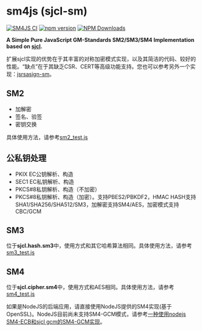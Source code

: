 # sm4js (sjcl-sm)
[![SM4JS CI](https://github.com/emmansun/sm4js/actions/workflows/ci.yml/badge.svg)](https://github.com/emmansun/sm4js/actions/workflows/ci.yml)
[![npm version](https://badge.fury.io/js/gmsm-sm4js.svg)](https://badge.fury.io/js/gmsm-sm4js)
[![NPM Downloads][npm-downloads-image]][npm-url]

**A Simple Pure JavaScript GM-Standards SM2/SM3/SM4 Implementation based on [sjcl](https://github.com/bitwiseshiftleft/sjcl).**

扩展sjcl实现的优势在于其丰富的对称加密模式实现，以及其简洁的代码、较好的性能。“缺点”在于其缺乏CSR、CERT等高级功能支持。您也可以参考另外一个实现：[jsrsasign-sm](https://github.com/emmansun/sm2js)。

## SM2
- 加解密
- 签名、验签
- 密钥交换

具体使用方法，请参考[sm2_test.js](https://github.com/emmansun/sm4js/blob/master/test/sm2_test.js "sm2_test.js")

## 公私钥处理
- PKIX EC公钥解析、构造
- SEC1 EC私钥解析、构造
- PKCS#8私钥解析、构造（不加密）
- PKCS#8私钥解析、构造（加密）。支持PBES2/PBKDF2，HMAC HASH支持SHA1/SHA256/SHA512/SM3，加解密支持SM4/AES，加密模式支持CBC/GCM

## SM3
位于**sjcl.hash.sm3**中，使用方式和其它哈希算法相同。具体使用方法，请参考[sm3_test.js](https://github.com/emmansun/sm4js/blob/master/test/sm3_test.js "sm3_test.js")


## SM4
位于**sjcl.cipher.sm4**中，使用方式和AES相同。具体使用方法，请参考[sm4_test.js](https://github.com/emmansun/sm4js/blob/master/test/sm4_test.js "sm4_test.js")


如果是NodeJS的后端应用，请直接使用NodeJS提供的SM4实现(基于OpenSSL)。NodeJS目前尚未支持SM4-GCM模式，请参考[一种使用nodejs SM4-ECB和sjcl gcm的SM4-GCM实现](https://gist.github.com/emmansun/2eb37257cfe6ed561d1668f720f51030)。

[npm-downloads-image]: https://badgen.net/npm/dm/gmsm-sm4js
[npm-url]: https://npmjs.org/package/gmsm-sm4js
